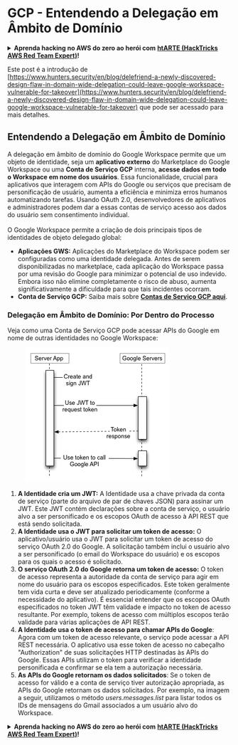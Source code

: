 # GCP - Entendendo a Delegação em Âmbito de Domínio

<details>

<summary><strong>Aprenda hacking no AWS do zero ao herói com</strong> <a href="https://training.hacktricks.xyz/courses/arte"><strong>htARTE (HackTricks AWS Red Team Expert)</strong></a><strong>!</strong></summary>

Outras formas de apoiar o HackTricks:

* Se você quer ver sua **empresa anunciada no HackTricks** ou **baixar o HackTricks em PDF**, confira os [**PLANOS DE ASSINATURA**](https://github.com/sponsors/carlospolop)!
* Adquira o [**merchandising oficial do PEASS & HackTricks**](https://peass.creator-spring.com)
* Descubra [**A Família PEASS**](https://opensea.io/collection/the-peass-family), nossa coleção de [**NFTs**](https://opensea.io/collection/the-peass-family) exclusivos
* **Junte-se ao grupo do** 💬 [**Discord**](https://discord.gg/hRep4RUj7f) ou ao [**grupo do telegram**](https://t.me/peass) ou **siga-me** no **Twitter** 🐦 [**@carlospolopm**](https://twitter.com/carlospolopm)**.**
* **Compartilhe suas técnicas de hacking enviando PRs para os repositórios do** [**HackTricks**](https://github.com/carlospolop/hacktricks) e [**HackTricks Cloud**](https://github.com/carlospolop/hacktricks-cloud) no github.

</details>

Este post é a introdução de [https://www.hunters.security/en/blog/delefriend-a-newly-discovered-design-flaw-in-domain-wide-delegation-could-leave-google-workspace-vulnerable-for-takeover](https://www.hunters.security/en/blog/delefriend-a-newly-discovered-design-flaw-in-domain-wide-delegation-could-leave-google-workspace-vulnerable-for-takeover) que pode ser acessado para mais detalhes.

## **Entendendo a Delegação em Âmbito de Domínio**

A delegação em âmbito de domínio do Google Workspace permite que um objeto de identidade, seja um **aplicativo externo** do Marketplace do Google Workspace ou uma **Conta de Serviço GCP** interna, **acesse dados em todo o Workspace em nome dos usuários**. Essa funcionalidade, crucial para aplicativos que interagem com APIs do Google ou serviços que precisam de personificação de usuário, aumenta a eficiência e minimiza erros humanos automatizando tarefas. Usando OAuth 2.0, desenvolvedores de aplicativos e administradores podem dar a essas contas de serviço acesso aos dados do usuário sem consentimento individual.\
\
O Google Workspace permite a criação de dois principais tipos de identidades de objeto delegado global:

* **Aplicações GWS:** Aplicações do Marketplace do Workspace podem ser configuradas como uma identidade delegada. Antes de serem disponibilizadas no marketplace, cada aplicação do Workspace passa por uma revisão do Google para minimizar o potencial de uso indevido. Embora isso não elimine completamente o risco de abuso, aumenta significativamente a dificuldade para que tais incidentes ocorram.
* **Conta de Serviço GCP:** Saiba mais sobre [**Contas de Serviço GCP aqui**](../gcp-basic-information.md#service-accounts).

### **Delegação em Âmbito de Domínio: Por Dentro do Processo**

Veja como uma Conta de Serviço GCP pode acessar APIs do Google em nome de outras identidades no Google Workspace:

<figure><img src="../../../.gitbook/assets/image (11).png" alt=""><figcaption></figcaption></figure>

1. **A Identidade cria um JWT:** A Identidade usa a chave privada da conta de serviço (parte do arquivo de par de chaves JSON) para assinar um JWT. Este JWT contém declarações sobre a conta de serviço, o usuário alvo a ser personificado e os escopos OAuth de acesso à API REST que está sendo solicitada.
2. **A Identidade usa o JWT para solicitar um token de acesso:** O aplicativo/usuário usa o JWT para solicitar um token de acesso do serviço OAuth 2.0 do Google. A solicitação também inclui o usuário alvo a ser personificado (o email do Workspace do usuário) e os escopos para os quais o acesso é solicitado.
3. **O serviço OAuth 2.0 do Google retorna um token de acesso:** O token de acesso representa a autoridade da conta de serviço para agir em nome do usuário para os escopos especificados. Este token geralmente tem vida curta e deve ser atualizado periodicamente (conforme a necessidade do aplicativo). É essencial entender que os escopos OAuth especificados no token JWT têm validade e impacto no token de acesso resultante. Por exemplo, tokens de acesso com múltiplos escopos terão validade para várias aplicações de API REST.
4. **A Identidade usa o token de acesso para chamar APIs do Google**: Agora com um token de acesso relevante, o serviço pode acessar a API REST necessária. O aplicativo usa esse token de acesso no cabeçalho "Authorization" de suas solicitações HTTP destinadas às APIs do Google. Essas APIs utilizam o token para verificar a identidade personificada e confirmar se ela tem a autorização necessária.
5. **As APIs do Google retornam os dados solicitados**: Se o token de acesso for válido e a conta de serviço tiver autorização apropriada, as APIs do Google retornam os dados solicitados. Por exemplo, na imagem a seguir, utilizamos o método _users.messages.list_ para listar todos os IDs de mensagens do Gmail associados a um usuário alvo do Workspace.

<details>

<summary><strong>Aprenda hacking no AWS do zero ao herói com</strong> <a href="https://training.hacktricks.xyz/courses/arte"><strong>htARTE (HackTricks AWS Red Team Expert)</strong></a><strong>!</strong></summary>

Outras formas de apoiar o HackTricks:

* Se você quer ver sua **empresa anunciada no HackTricks** ou **baixar o HackTricks em PDF**, confira os [**PLANOS DE ASSINATURA**](https://github.com/sponsors/carlospolop)!
* Adquira o [**merchandising oficial do PEASS & HackTricks**](https://peass.creator-spring.com)
* Descubra [**A Família PEASS**](https://opensea.io/collection/the-peass-family), nossa coleção de [**NFTs**](https://opensea.io/collection/the-peass-family) exclusivos
* **Junte-se ao grupo do** 💬 [**Discord**](https://discord.gg/hRep4RUj7f) ou ao [**grupo do telegram**](https://t.me/peass) ou **siga-me** no **Twitter** 🐦 [**@carlospolopm**](https://twitter.com/carlospolopm)**.**
* **Compartilhe suas técnicas de hacking enviando PRs para os repositórios do** [**HackTricks**](https://github.com/carlospolop/hacktricks) e [**HackTricks Cloud**](https://github.com/carlospolop/hacktricks-cloud) no github.

</details>
